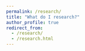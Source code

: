 ```yaml
---
permalink: /research/
title: "What do I research?"
author_profile: true
redirect_from: 
  - /research/
  - /research.html
---
```

